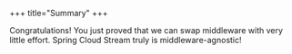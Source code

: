 +++
title="Summary"
+++

Congratulations! You just proved that we can swap middleware with very little effort. Spring Cloud Stream truly is middleware-agnostic!
